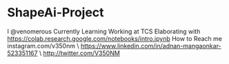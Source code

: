 # ShapeAi-Project
I @venomerous
Currently Learning <Pyhton>
Working at TCS
Elaborating with https://colab.research.google.com/notebooks/intro.ipynb
How to Reach me instagram.com/v350nm \\ https://www.linkedin.com/in/adnan-mangaonkar-523351167 \\ http://twitter.com/V350NM
